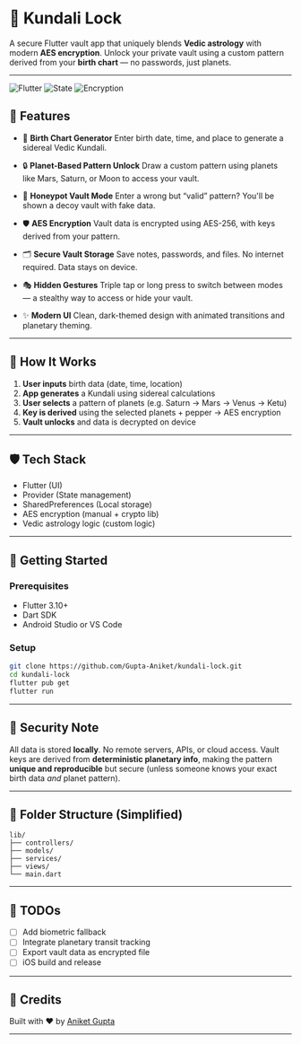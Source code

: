 # 🔐 Kundali Lock

A secure Flutter vault app that uniquely blends **Vedic astrology** with modern **AES encryption**. Unlock your private vault using a custom pattern derived from your **birth chart** — no passwords, just planets.

---

![Flutter](https://img.shields.io/badge/Built%20with-Flutter-blue.svg)
![State](https://img.shields.io/badge/State%20Management-Provider-green.svg)
![Encryption](https://img.shields.io/badge/Encryption-AES%20256-orange.svg)

## 🌌 Features

* 🔭 **Birth Chart Generator**
  Enter birth date, time, and place to generate a sidereal Vedic Kundali.

* 🔒 **Planet-Based Pattern Unlock**
  Draw a custom pattern using planets like Mars, Saturn, or Moon to access your vault.

* 🧠 **Honeypot Vault Mode**
  Enter a wrong but “valid” pattern? You'll be shown a decoy vault with fake data.

* 🛡️ **AES Encryption**
  Vault data is encrypted using AES-256, with keys derived from your pattern.

* 🗂️ **Secure Vault Storage**
  Save notes, passwords, and files. No internet required. Data stays on device.

* 🎭 **Hidden Gestures**
  Triple tap or long press to switch between modes — a stealthy way to access or hide your vault.

* ✨ **Modern UI**
  Clean, dark-themed design with animated transitions and planetary theming.


---

## 🧠 How It Works

1. **User inputs** birth data (date, time, location)
2. **App generates** a Kundali using sidereal calculations
3. **User selects** a pattern of planets (e.g. Saturn → Mars → Venus → Ketu)
4. **Key is derived** using the selected planets + pepper → AES encryption
5. **Vault unlocks** and data is decrypted on device

---

## 🛡️ Tech Stack

* Flutter (UI)
* Provider (State management)
* SharedPreferences (Local storage)
* AES encryption (manual + crypto lib)
* Vedic astrology logic (custom logic)

---

## 🚀 Getting Started

### Prerequisites

* Flutter 3.10+
* Dart SDK
* Android Studio or VS Code

### Setup

```bash
git clone https://github.com/Gupta-Aniket/kundali-lock.git
cd kundali-lock
flutter pub get
flutter run
```

---

## 🔐 Security Note

All data is stored **locally**. No remote servers, APIs, or cloud access. Vault keys are derived from **deterministic planetary info**, making the pattern **unique and reproducible** but secure (unless someone knows your exact birth data *and* planet pattern).

---

## 📂 Folder Structure (Simplified)

```
lib/
├── controllers/
├── models/
├── services/
├── views/
└── main.dart
```

---

## 🧩 TODOs

* [ ] Add biometric fallback
* [ ] Integrate planetary transit tracking
* [ ] Export vault data as encrypted file
* [ ] iOS build and release

---

## 🙌 Credits

Built with ❤️ by [Aniket Gupta](https://github.com/Gupta-Aniket)

---
